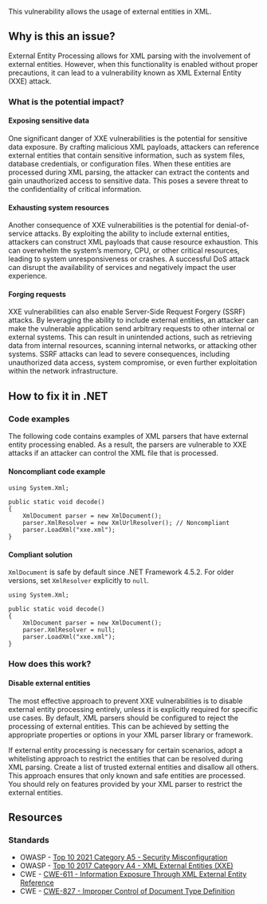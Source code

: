This vulnerability allows the usage of external entities in XML.
 
## Why is this an issue?
 
External Entity Processing allows for XML parsing with the involvement of external entities. However, when this functionality is enabled without proper precautions, it can lead to a vulnerability known as XML External Entity (XXE) attack.
 
### What is the potential impact?
 
#### Exposing sensitive data
 
One significant danger of XXE vulnerabilities is the potential for sensitive data exposure. By crafting malicious XML payloads, attackers can reference external entities that contain sensitive information, such as system files, database credentials, or configuration files. When these entities are processed during XML parsing, the attacker can extract the contents and gain unauthorized access to sensitive data. This poses a severe threat to the confidentiality of critical information.
 
#### Exhausting system resources
 
Another consequence of XXE vulnerabilities is the potential for denial-of-service attacks. By exploiting the ability to include external entities, attackers can construct XML payloads that cause resource exhaustion. This can overwhelm the system’s memory, CPU, or other critical resources, leading to system unresponsiveness or crashes. A successful DoS attack can disrupt the availability of services and negatively impact the user experience.
 
#### Forging requests
 
XXE vulnerabilities can also enable Server-Side Request Forgery (SSRF) attacks. By leveraging the ability to include external entities, an attacker can make the vulnerable application send arbitrary requests to other internal or external systems. This can result in unintended actions, such as retrieving data from internal resources, scanning internal networks, or attacking other systems. SSRF attacks can lead to severe consequences, including unauthorized data access, system compromise, or even further exploitation within the network infrastructure.
 
## How to fix it in .NET
 
### Code examples
 
The following code contains examples of XML parsers that have external entity processing enabled. As a result, the parsers are vulnerable to XXE attacks if an attacker can control the XML file that is processed.
 
#### Noncompliant code example

    using System.Xml;
    
    public static void decode()
    {
        XmlDocument parser = new XmlDocument();
        parser.XmlResolver = new XmlUrlResolver(); // Noncompliant
        parser.LoadXml("xxe.xml");
    }

#### Compliant solution
 
`XmlDocument` is safe by default since .NET Framework 4.5.2. For older versions, set `XmlResolver` explicitly to `null`.

    using System.Xml;
    
    public static void decode()
    {
        XmlDocument parser = new XmlDocument();
        parser.XmlResolver = null;
        parser.LoadXml("xxe.xml");
    }

### How does this work?
 
#### Disable external entities
 
The most effective approach to prevent XXE vulnerabilities is to disable external entity processing entirely, unless it is explicitly required for specific use cases. By default, XML parsers should be configured to reject the processing of external entities. This can be achieved by setting the appropriate properties or options in your XML parser library or framework.
 
If external entity processing is necessary for certain scenarios, adopt a whitelisting approach to restrict the entities that can be resolved during XML parsing. Create a list of trusted external entities and disallow all others. This approach ensures that only known and safe entities are processed.  
 You should rely on features provided by your XML parser to restrict the external entities.
 
## Resources
 
### Standards
 
- OWASP - [Top 10 2021 Category A5 - Security Misconfiguration](https://owasp.org/Top10/A05_2021-Security_Misconfiguration/)
- OWASP - [Top 10 2017 Category A4 - XML External
  Entities (XXE)](https://owasp.org/www-project-top-ten/2017/A4_2017-XML_External_Entities_%28XXE%29)
- CWE - [CWE-611 - Information Exposure Through XML External Entity Reference](https://cwe.mitre.org/data/definitions/611)
- CWE - [CWE-827 - Improper Control of Document Type Definition](https://cwe.mitre.org/data/definitions/827)